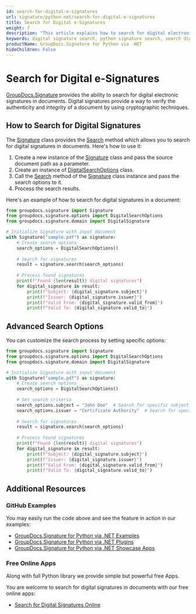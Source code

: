 ```yaml
---
id: search-for-digital-e-signatures
url: signature/python-net/search-for-digital-e-signatures
title: Search for Digital e-Signatures
weight: 7
description: "This article explains how to search for digital electronic signatures within document pages using GroupDocs.Signature for Python via .NET API"
keywords: digital signature search, python signature search, search digital signatures
productName: GroupDocs.Signature for Python via .NET
hideChildren: False
---
```

# Search for Digital e-Signatures

[GroupDocs.Signature](https://products.groupdocs.com/signature/python-net) provides the ability to search for digital electronic signatures in documents. Digital signatures provide a way to verify the authenticity and integrity of a document by using cryptographic techniques.

## How to Search for Digital Signatures

The [Signature](https://reference.groupdocs.com/signature/python-net/groupdocs.signature/signature/) class provides the [Search](https://reference.groupdocs.com/signature/python-net/groupdocs.signature/signature/search/) method which allows you to search for digital signatures in documents. Here's how to use it:

1. Create a new instance of the [Signature](https://reference.groupdocs.com/signature/python-net/groupdocs.signature/signature/) class and pass the source document path as a parameter.
2. Create an instance of [DigitalSearchOptions](https://reference.groupdocs.com/signature/python-net/groupdocs.signature.options/digitalsearchoptions/) class.
3. Call the [Search](https://reference.groupdocs.com/signature/python-net/groupdocs.signature/signature/search/) method of the [Signature](https://reference.groupdocs.com/signature/python-net/groupdocs.signature/signature/) class instance and pass the search options to it.
4. Process the search results.

Here's an example of how to search for digital signatures in a document:

```python
from groupdocs.signature import Signature
from groupdocs.signature.options import DigitalSearchOptions
from groupdocs.signature.domain import DigitalSignature

# Initialize Signature with input document
with Signature("sample.pdf") as signature:
    # Create search options
    search_options = DigitalSearchOptions()
    
    # Search for signatures
    result = signature.search(search_options)
    
    # Process found signatures
    print(f"Found {len(result)} digital signatures")
    for digital_signature in result:
        print(f"Subject: {digital_signature.subject}")
        print(f"Issuer: {digital_signature.issuer}")
        print(f"Valid From: {digital_signature.valid_from}")
        print(f"Valid To: {digital_signature.valid_to}")
```

## Advanced Search Options

You can customize the search process by setting specific options:

```python
from groupdocs.signature import Signature
from groupdocs.signature.options import DigitalSearchOptions
from groupdocs.signature.domain import DigitalSignature

# Initialize Signature with input document
with Signature("sample.pdf") as signature:
    # Create search options
    search_options = DigitalSearchOptions()
    
    # Set search criteria
    search_options.subject = "John Doe"  # Search for specific subject
    search_options.issuer = "Certificate Authority"  # Search for specific issuer
    
    # Search for signatures
    result = signature.search(search_options)
    
    # Process found signatures
    print(f"Found {len(result)} digital signatures")
    for digital_signature in result:
        print(f"Subject: {digital_signature.subject}")
        print(f"Issuer: {digital_signature.issuer}")
        print(f"Valid From: {digital_signature.valid_from}")
        print(f"Valid To: {digital_signature.valid_to}")
```

## Additional Resources

### GitHub Examples

You may easily run the code above and see the feature in action in our examples:

* [GroupDocs.Signature for Python via .NET Examples](https://github.com/groupdocs-signature/GroupDocs.Signature-for-Python-via-.NET)
* [GroupDocs.Signature for Python via .NET Plugins](https://github.com/groupdocs-signature/GroupDocs.Signature-for-Python-via-.NET-Plugins)
* [GroupDocs.Signature for Python via .NET Showcase Apps](https://github.com/groupdocs-signature/GroupDocs.Signature-for-Python-via-.NET-Showcase)

### Free Online Apps

Along with full Python library we provide simple but powerful free Apps.

You are welcome to search for digital signatures in documents with our free online apps:

* [Search for Digital Signatures Online](https://products.groupdocs.app/signature/search/digital)
